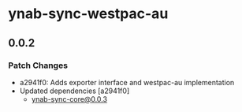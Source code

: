 # ynab-sync-westpac-au

## 0.0.2
### Patch Changes

- a2941f0: Adds exporter interface and westpac-au implementation
- Updated dependencies [a2941f0]
  - ynab-sync-core@0.0.3

